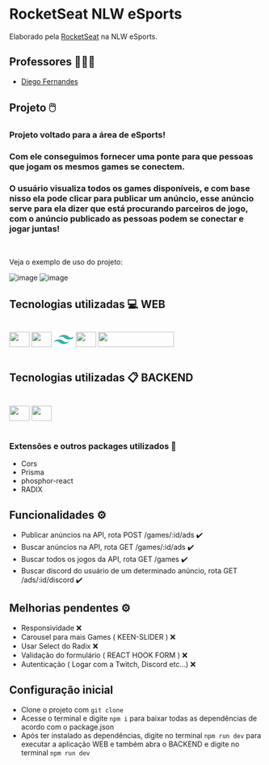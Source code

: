 # RocketSeat NLW eSports

Elaborado pela  [RocketSeat](https://www.rocketseat.com.br/) na NLW eSports.

## Professores 👨🏽‍🏫
- [Diego Fernandes](https://www.linkedin.com/in/diego-schell-fernandes/)

## Projeto 🖱️

<h3>Projeto voltado para a área de eSports!</h3>
<h3>Com ele conseguimos fornecer uma ponte para que pessoas que jogam os mesmos games se conectem.</h3>
<h3>O usuário visualiza todos os games disponíveis, e com base nisso ela pode clicar para publicar um anúncio, esse anúncio serve para ela dizer que está procurando parceiros de jogo, com o anúncio publicado as pessoas podem se conectar e jogar juntas!</h3>
</br>

Veja o exemplo de uso do projeto: 

![image](https://user-images.githubusercontent.com/69023428/190931600-eb3a1bd6-0953-4675-9816-bca0306a9d0d.png)
![image](https://user-images.githubusercontent.com/69023428/190931606-5f5695f1-2968-4ac7-a78f-30f64e1ac063.png)

## Tecnologias utilizadas 💻 WEB
<div style="display: inline_block"><br>
 <img align="center" height="30" width="40" src="https://cdn.jsdelivr.net/gh/devicons/devicon/icons/react/react-original.svg" />
 <img align="center" height="30" width="40" src="https://cdn.jsdelivr.net/gh/devicons/devicon/icons/typescript/typescript-original.svg" />
 <img align="center" height="30" width="40" src="https://raw.githubusercontent.com/devicons/devicon/master/icons/tailwindcss/tailwindcss-plain.svg">
 <img align="center" height="30" width="40" src="https://user-images.githubusercontent.com/69023428/173976855-1ea3994f-570c-49a5-bd43-67b746fd239a.png" /> 
 <img align="center" height="30" width="150" src="https://user-images.githubusercontent.com/69023428/173977057-570c0120-b8b6-4a58-840a-abb0ab85edfd.png" />
</div>

</br>

## Tecnologias utilizadas 📋 BACKEND
<div style="display: inline_block"><br>
 <img align="center" height="30" width="40" src="https://cdn.jsdelivr.net/gh/devicons/devicon/icons/express/express-original.svg" />
 <img align="center" height="30" width="40" src="https://cdn.jsdelivr.net/gh/devicons/devicon/icons/typescript/typescript-original.svg" />
</div>

</br>

### Extensões e outros packages utilizados 🔧
- Cors
- Prisma
- phosphor-react
- RADIX

## Funcionalidades ⚙️
- Publicar anúncios na API, rota POST /games/:id/ads ✔️
- Buscar anúncios na API, rota GET /games/:id/ads ✔️
- Buscar todos os jogos da API, rota GET /games ✔️
- Buscar discord do usuário de um determinado anúncio, rota GET /ads/:id/discord ✔️

## Melhorias pendentes ⚙️ 
- Responsividade ❌
- Carousel para mais Games ( KEEN-SLIDER ) ❌
- Usar Select do Radix ❌
- Validação do formulário ( REACT HOOK FORM ) ❌
- Autenticação ( Logar com a Twitch, Discord etc...) ❌

## Configuração inicial
- Clone o projeto com ```git clone```
- Acesse o terminal e digite ```npm i``` para baixar todas as dependências de acordo com o package.json
- Após ter instalado as dependências, digite no terminal ```npm run dev``` para executar a aplicação WEB e também abra o BACKEND e digite no terminal ```npm run dev```
